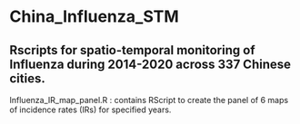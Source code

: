 # China_Influenza_STM
## Rscripts for spatio-temporal monitoring of Influenza during 2014-2020 across 337 Chinese cities.

Influenza_IR_map_panel.R : contains RScript to create the panel of 6 maps of incidence rates (IRs) for specified years.
